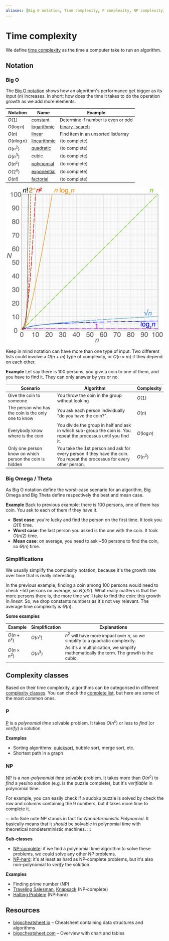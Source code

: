 ```yaml
---
aliases: [Big O notation, Time complexity, P complexity, NP complexity]
---
```


# Time complexity

We define [time complexity](https://wikipedia.org/wiki/time_complexity) as the time a computer take to run an algorithm.

## Notation

### Big O

The [Big O notation](https://wikipedia.org/wiki/big_o_notation) shows how an algorithm's performance get bigger as its input ($n$) increases. In short: how does the time it takes to do the operation growth as we add more elements.

| Notation | Name | Example |
| ---- | ---- | ---- |
| $O(1)$ | [constant](https://wikipedia.org/wiki/constant_time) | Determine if number is even or odd |
| $O(\log n)$ | [logarithmic](https://wikipedia.org/wiki/logarithmic_time "logarithmic time") | [binary-search](search/binary-search.md) |
| $O(n)$ | [linear](https://wikipedia.org/wiki/linear_time "linear time") | Find item in an unsorted list/array |
| $O(n\log n)$ | [linearithmic](https://wikipedia.org/wiki/linearithmic_time "linearithmic time") | (to complete) |
| $O(n^2)$ | [quadratic](https://wikipedia.org/wiki/quadratic_time "quadratic time") | (to complete) |
| $O(n^3)$ | cubic | (to complete) |
| $O(n^c)$ | [polynomial](https://wikipedia.org/wiki/polynomial_time "polynomial time") | (to complete) |
| $O(2^n)$ | [exponential](https://en.wikipedia.org/wiki/Exponential_time) | (to complete) |
| $O(n!)$ | [factorial](https://wikipedia.org/wiki/factorial "factorial") | (to complete) |

![A graphical plot of time complexity comparison](assets/complexity-comparison-plot.png)

Keep in mind notation can have more than one type of input. Two different lists could involve a $O(n+m)$ type of complexity, or $O(n\times m)$ if they depend on each other.

**Example**
Let say there is 100 persons, you give a coin to one of them, and you have to find it. They can only answer by yes or no.

| Scenario | Algorithm | Complexity |
| ---- | ---- | ---- |
| Give the coin to someone | You throw the coin in the group without looking | $O(1)$ |
| The person who has the coin is the only one to know | You ask each person individually "do you have the coin?". | $O(n)$ |
| Everybody know where is the coin | You divide the group in half and ask in which sub-group the coin is. You repeat the processus until you find it. | $O(\log n)$ |
| Only one person know on which person the coin is hidden | You take the 1st person and ask for every person if they have the coin. You repeat the processus for every other person. | $O(n^2)$ |

### Big Omega / Theta 

As Big O notation define the worst-case scenario for an algorithm, Big Omega and Big Theta define respectively the best and mean case.

**Example**
Back to previous example: there is 100 persons, one of them has coin. You ask to each of them if they have it.

- **Best case**: you're lucky and find the person on the first time. It took you $\Omega(1)$ time.
- **Worst case**: the last person you asked is the one with the coin. It took $O(n/2)$ time.
- **Mean case**: on average, you need to ask ~50 persons to find the coin, so $\Theta(n)$ time.

### Simplifications

We usually simplify the complexity notation, because it's the growth rate over time that is really interesting.

In the previous example, finding a coin among 100 persons would need to check ~50 persons on average, so $\Theta(n/2)$. What really matters is that the more persons there is, the more time we'll take to find the coin: this growth in *linear*. So, we drop constants numbers as it's not vey relevant. The average time complexity is $\Theta(n)$.

**Some examples**

| Example | Simplification | Explanations |
| ---- | ---- | ---- |
| $O(n+n²)$ | $O(n²)$ | $n^2$ will have more impact over $n$, so we simplify to a quadratic complexity. |
| $O(n \times n^2)$ | $O(n^3)$ | As it's a multiplication, we simplify mathematically the term. The growth is the cubic. |

## Complexity classes

Based on their time complexity, algorithms can be categorised in different [complexity classes](https://en.wikipedia.org/wiki/Complexity_class). You can check the [complete list](https://en.wikipedia.org/wiki/List_of_complexity_classes), but here are some of the most common ones.

### P

[P](https://en.wikipedia.org/wiki/P_(complexity)) is a *polynomial time* solvable problem.
It takes $O(n^c)$ or less to *find* (or *verify*) a solution

**Examples**
- Sorting algorithms: [quicksort](sort/quicksort.md), bubble sort, merge sort, etc.
- Shortest path in a graph

### NP

[NP](https://en.wikipedia.org/wiki/NP_(complexity) "NP (complexity)") is a *non-polynomial time* solvable problem. 
It takes more than $O(n^c)$ to *find* a yes/no solution (e.g. is the puzzle complete), but it's *verifiable* in polynomial time.

For example, you can easily check if a sudoku puzzle is solved by check the row and columns containing the 9 numbers, but it takes more time to complete it.

::: info Side note
NP stands in fact for *Nondeterministic Polynomial*. It basically means that it *should* be solvable in polynomial time with theoretical nondeterministic machines.
:::

**Sub-classes**
- [NP-complete](https://en.wikipedia.org/wiki/NP-complete): if we find a polynomial time algorithm to solve these problems, we could solve any other NP problems.
- [NP-hard](https://en.wikipedia.org/wiki/NP-hardness): it's at least as hard as NP-complete problems, but it's also non-polynomial to *verify* the solution.

**Examples**
- Finding prime number (NP)
- [Traveling Salesman](problems/traveling-salesman.md), [Knapsack](problems/knapsack.md) (NP-complete)
- [Halting Problem](https://en.wikipedia.org/wiki/Halting_problem) (NP-hard)

## Resources

- [bigocheatsheet.io](https://bigocheatsheet.io) – Cheatsheet containing data structures and algorithms
- [bigocheatsheet.com](https://www.bigocheatsheet.com/) – Overview with chart and tables
